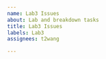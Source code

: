 ```yaml
---
name: Lab3 Issues
about: Lab and breakdown tasks
title: Lab3 Issues
labels: Lab3
assignees: t2wang

---
```



